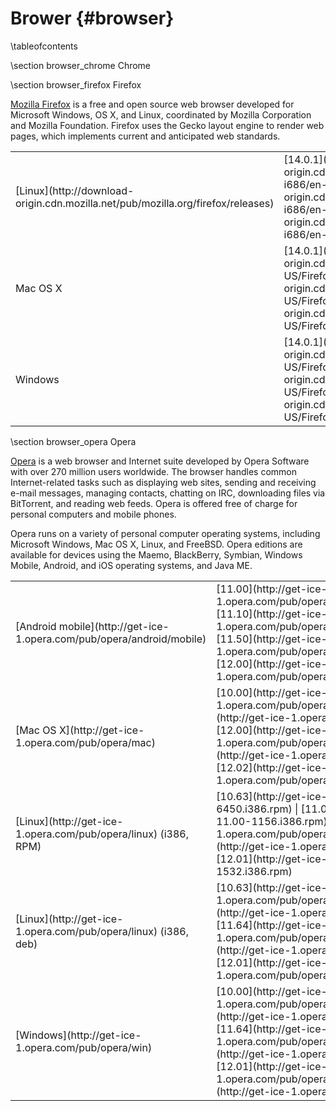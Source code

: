 
Brower    {#browser}
======

\tableofcontents

\section browser_chrome Chrome

\section browser_firefox Firefox

[Mozilla Firefox](http://www.mozilla.org/en-US/firefox) is a free and open source web
browser developed for Microsoft Windows, OS X, and Linux, coordinated by Mozilla
Corporation and Mozilla Foundation. Firefox uses the Gecko layout engine to render web
pages, which implements current and anticipated web standards.

<table>
  <tr>
    <td>
      [Linux](http://download-origin.cdn.mozilla.net/pub/mozilla.org/firefox/releases)
    </td>
    <td>
      [14.0.1](http://download-origin.cdn.mozilla.net/pub/mozilla.org/firefox/releases/14.0.1/linux-i686/en-US/firefox-14.0.1.tar.bz2) |
      [15.0](http://download-origin.cdn.mozilla.net/pub/mozilla.org/firefox/releases/15.0/linux-i686/en-US/firefox-15.0.tar.bz2) |
      [16.0.1](http://download-origin.cdn.mozilla.net/pub/mozilla.org/firefox/releases/16.0.1/linux-i686/en-US/firefox-16.0.1.tar.bz2)
    </td>
  </tr>
  <tr>
    <td>Mac OS X</td>
    <td>
      [14.0.1](http://download-origin.cdn.mozilla.net/pub/mozilla.org/firefox/releases/14.0.1/mac/en-US/Firefox%2014.0.1.dmg) |
      [15.0](http://download-origin.cdn.mozilla.net/pub/mozilla.org/firefox/releases/15.0/mac/en-US/Firefox%2015.0.dmg) |
      [16.0.1](http://download-origin.cdn.mozilla.net/pub/mozilla.org/firefox/releases/16.0.1/mac/en-US/Firefox%2016.0.1.dmg)
    </td>
  </tr>
  <tr>
    <td>Windows</td>
    <td>
      [14.0.1](http://download-origin.cdn.mozilla.net/pub/mozilla.org/firefox/releases/14.0.1/win32/en-US/Firefox%20Setup%2014.0.1.exe) |
      [15.0](http://download-origin.cdn.mozilla.net/pub/mozilla.org/firefox/releases/15.0/win32/en-US/Firefox%20Setup%2015.0.exe) |
      [16.0.1](http://download-origin.cdn.mozilla.net/pub/mozilla.org/firefox/releases/16.0.1/win32/en-US/Firefox%20Setup%2016.0.1.exe)
    </td>
  </tr>
</table>

\section browser_opera Opera

[Opera](http://www.opera.com) is a web browser and Internet suite developed by Opera
Software with over 270 million users worldwide. The browser handles common Internet-related
tasks such as displaying web sites, sending and receiving e-mail messages, managing
contacts, chatting on IRC, downloading files via BitTorrent, and reading web feeds. Opera
is offered free of charge for personal computers and mobile phones.

Opera runs on a variety of personal computer operating systems, including Microsoft
Windows, Mac OS X, Linux, and FreeBSD. Opera editions are available for devices using
the Maemo, BlackBerry, Symbian, Windows Mobile, Android, and iOS operating systems, and
Java ME.

<table>
  <tr>
    <td>
      [Android mobile](http://get-ice-1.opera.com/pub/opera/android/mobile)
    </td>
    <td>
      [11.00](http://get-ice-1.opera.com/pub/opera/android/mobile/1100/Opera_Mobile_11_Android.apk) |
      [11.10](http://get-ice-1.opera.com/pub/opera/android/mobile/1110/Opera_Mobile_11.1_Android.apk) |
      [11.50](http://get-ice-1.opera.com/pub/opera/android/mobile/1150/Opera_Mobile_11.5_Android.apk) |
      [12.00](http://get-ice-1.opera.com/pub/opera/android/mobile/1200/Android_Opera_Mobile_12_Opera.apk)
    </td>
  </tr>
  <tr>
    <td>
      [Mac OS X](http://get-ice-1.opera.com/pub/opera/mac)
    </td>
    <td>
      [10.00](http://get-ice-1.opera.com/pub/opera/mac/1000/Opera_10.00_Setup_Intel.dmg) |
      [11.00](http://get-ice-1.opera.com/pub/opera/mac/1100/Opera_11.00_Setup_Intel.dmg) |
      [12.00](http://get-ice-1.opera.com/pub/opera/mac/1200/Opera_12.00_Setup_Intel.dmg) |
      [12.01](http://get-ice-1.opera.com/pub/opera/mac/1201/Opera_12.01_Setup_Intel.dmg) |
      [12.02](http://get-ice-1.opera.com/pub/opera/mac/1202/Opera_12.02_Setup_Intel.dmg)
    </td>
  </tr>
  <tr>
    <td>
      [Linux](http://get-ice-1.opera.com/pub/opera/linux) (i386, RPM)
    </td>
    <td>
      [10.63](http://get-ice-1.opera.com/pub/opera/linux/1063/opera-10.63-6450.i386.rpm) |
      [11.00](http://get-ice-1.opera.com/pub/opera/linux/1100/opera-11.00-1156.i386.rpm) |
      [11.64](http://get-ice-1.opera.com/pub/opera/linux/1164/opera-11.64-1403.i386.rpm) |
      [12.00](http://get-ice-1.opera.com/pub/opera/linux/1200/opera-12.00-1467.i386.rpm) |
      [12.01](http://get-ice-1.opera.com/pub/opera/linux/1201/opera-12.01-1532.i386.rpm)
    </td>
  </tr>
  <tr>
    <td>
      [Linux](http://get-ice-1.opera.com/pub/opera/linux) (i386, deb)
    </td>
    <td>
      [10.63](http://get-ice-1.opera.com/pub/opera/linux/1063/opera_10.63.6450_i386.deb) |
      [11.00](http://get-ice-1.opera.com/pub/opera/linux/1100/opera_11.00.1176_i386.deb) |
      [11.64](http://get-ice-1.opera.com/pub/opera/linux/1164/opera_11.64.1403_i386.deb) |
      [12.00](http://get-ice-1.opera.com/pub/opera/linux/1200/opera_12.00.1467_i386.deb) |
      [12.01](http://get-ice-1.opera.com/pub/opera/linux/1201/opera_12.01.1532_i386.deb)
    </td>
  </tr>
  <tr>
    <td>
      [Windows](http://get-ice-1.opera.com/pub/opera/win)
    </td>
    <td>
      [10.00](http://get-ice-1.opera.com/pub/opera/win/1000/en/Opera_1000_en_Setup.exe) |
      [11.00](http://get-ice-1.opera.com/pub/opera/win/1100/en/Opera_1100_en_Setup.exe) |
      [11.64](http://get-ice-1.opera.com/pub/opera/win/1164/en/Opera_1164_en_Setup.exe) |
      [12.00](http://get-ice-1.opera.com/pub/opera/win/1200/en/Opera_1200_en_Setup.exe) |
      [12.01](http://get-ice-1.opera.com/pub/opera/win/1201/en/Opera_1201_en_Setup.exe) |
      [12.02](http://get-ice-1.opera.com/pub/opera/win/1202/en/Opera_1202_en_Setup.exe)
    </td>
  </tr>
</table>
